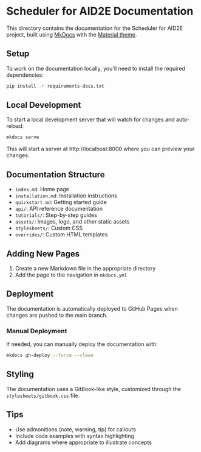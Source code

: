# Scheduler for AID2E Documentation

This directory contains the documentation for the Scheduler for AID2E project, built using [MkDocs](https://www.mkdocs.org/) with the [Material theme](https://squidfunk.github.io/mkdocs-material/).

## Setup

To work on the documentation locally, you'll need to install the required dependencies:

```bash
pip install -r requirements-docs.txt
```

## Local Development

To start a local development server that will watch for changes and auto-reload:

```bash
mkdocs serve
```

This will start a server at http://localhost:8000 where you can preview your changes.

## Documentation Structure

- `index.md`: Home page
- `installation.md`: Installation instructions
- `quickstart.md`: Getting started guide
- `api/`: API reference documentation
- `tutorials/`: Step-by-step guides
- `assets/`: Images, logo, and other static assets
- `stylesheets/`: Custom CSS
- `overrides/`: Custom HTML templates

## Adding New Pages

1. Create a new Markdown file in the appropriate directory
2. Add the page to the navigation in `mkdocs.yml`

## Deployment

The documentation is automatically deployed to GitHub Pages when changes are pushed to the main branch.

### Manual Deployment

If needed, you can manually deploy the documentation with:

```bash
mkdocs gh-deploy --force --clean
```

## Styling

The documentation uses a GitBook-like style, customized through the `stylesheets/gitbook.css` file.

## Tips

- Use admonitions (note, warning, tip) for callouts
- Include code examples with syntax highlighting
- Add diagrams where appropriate to illustrate concepts
